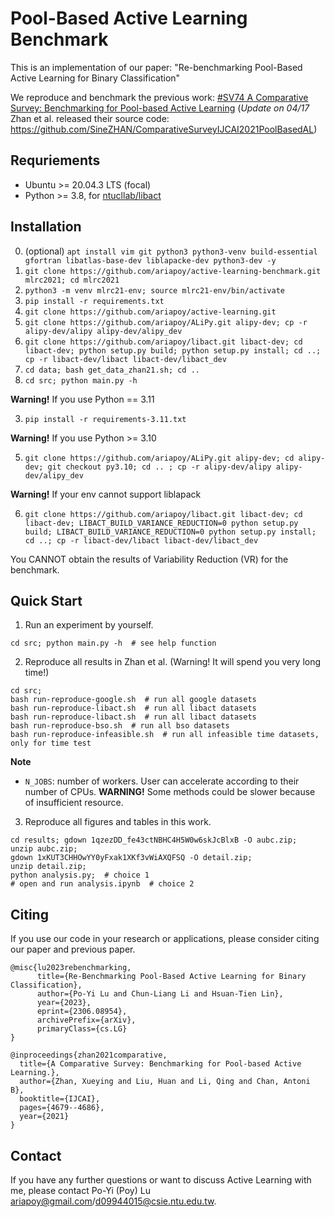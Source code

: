 # Pool-Based Active Learning Benchmark

This is an implementation of our paper: "Re-benchmarking Pool-Based Active Learning for Binary Classification"

We reproduce and benchmark the previous work: [#SV74 A Comparative Survey: Benchmarking for Pool-based Active Learning](https://ijcai-21.org/program-survey/)
(*Update on 04/17* Zhan et al. released their source code: <https://github.com/SineZHAN/ComparativeSurveyIJCAI2021PoolBasedAL>)

## Requriements

- Ubuntu >= 20.04.3 LTS (focal)
- Python >= 3.8, for [ntucllab/libact](https://github.com/ntucllab/libact)

## Installation

0. (optional) `apt install vim git python3 python3-venv build-essential gfortran libatlas-base-dev liblapacke-dev python3-dev -y`
1. `git clone https://github.com/ariapoy/active-learning-benchmark.git mlrc2021; cd mlrc2021`
2. `python3 -m venv mlrc21-env; source mlrc21-env/bin/activate`
3. `pip install -r requirements.txt`
4. `git clone https://github.com/ariapoy/active-learning.git`
5. `git clone https://github.com/ariapoy/ALiPy.git alipy-dev; cp -r alipy-dev/alipy alipy-dev/alipy_dev`
6. `git clone https://github.com/ariapoy/libact.git libact-dev; cd libact-dev; python setup.py build; python setup.py install; cd ..; cp -r libact-dev/libact libact-dev/libact_dev`
7. `cd data; bash get_data_zhan21.sh; cd ..`
8. `cd src; python main.py -h`

**Warning!** If you use Python == 3.11

3. `pip install -r requirements-3.11.txt`

**Warning!** If you use Python >= 3.10

5. `git clone https://github.com/ariapoy/ALiPy.git alipy-dev; cd alipy-dev; git checkout py3.10; cd .. ; cp -r alipy-dev/alipy alipy-dev/alipy_dev`

**Warning!** If your env cannot support liblapack

6. `git clone https://github.com/ariapoy/libact.git libact-dev; cd libact-dev; LIBACT_BUILD_VARIANCE_REDUCTION=0 python setup.py build; LIBACT_BUILD_VARIANCE_REDUCTION=0 python setup.py install; cd ..; cp -r libact-dev/libact libact-dev/libact_dev`

You CANNOT obtain the results of Variability Reduction (VR) for the benchmark.

## Quick Start

1. Run an experiment by yourself.

```shell
cd src; python main.py -h  # see help function
```

2. Reproduce all results in Zhan et al. (Warning! It will spend you very long time!)

```shell
cd src;
bash run-reproduce-google.sh  # run all google datasets
bash run-reproduce-libact.sh  # run all libact datasets
bash run-reproduce-libact.sh  # run all libact datasets
bash run-reproduce-bso.sh  # run all bso datasets
bash run-reproduce-infeasible.sh  # run all infeasible time datasets, only for time test
```
**Note**
- `N_JOBS`: number of workers. User can accelerate according to their number of CPUs.
  **WARNING!** Some methods could be slower because of insufficient resource.

3. Reproduce all figures and tables in this work.

```shell
cd results; gdown 1qzezDD_fe43ctNBHC4H5W0w6skJcBlxB -O aubc.zip;
unzip aubc.zip;
gdown 1xKUT3CHHOwYY0yFxak1XKf3vWiAXQFSQ -O detail.zip;
unzip detail.zip;
python analysis.py;  # choice 1
# open and run analysis.ipynb  # choice 2
```

## Citing
If you use our code in your research or applications, please consider citing our paper and previous paper.

```
@misc{lu2023rebenchmarking,
      title={Re-Benchmarking Pool-Based Active Learning for Binary Classification}, 
      author={Po-Yi Lu and Chun-Liang Li and Hsuan-Tien Lin},
      year={2023},
      eprint={2306.08954},
      archivePrefix={arXiv},
      primaryClass={cs.LG}
}
```

```
@inproceedings{zhan2021comparative,
  title={A Comparative Survey: Benchmarking for Pool-based Active Learning.},
  author={Zhan, Xueying and Liu, Huan and Li, Qing and Chan, Antoni B},
  booktitle={IJCAI},
  pages={4679--4686},
  year={2021}
}
```

## Contact
If you have any further questions or want to discuss Active Learning with me, please contact Po-Yi (Poy) Lu <ariapoy@gmail.com>/<d09944015@csie.ntu.edu.tw>.

